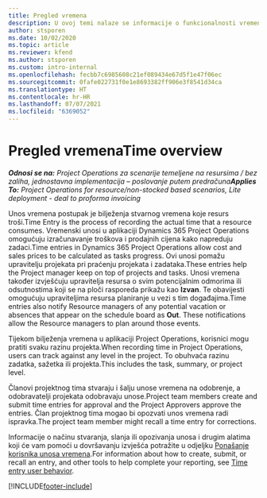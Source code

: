 ```yaml
---
title: Pregled vremena
description: U ovoj temi nalaze se informacije o funkcionalnosti vremena u aplikaciji Dynamics 365 Project Operations.
author: stsporen
ms.date: 10/02/2020
ms.topic: article
ms.reviewer: kfend
ms.author: stsporen
ms.custom: intro-internal
ms.openlocfilehash: fecbb7c6985608c21ef089434e67d5f1e47f06ec
ms.sourcegitcommit: 0fafe022731f0e1e8693382ff906e3f8541d34ca
ms.translationtype: HT
ms.contentlocale: hr-HR
ms.lasthandoff: 07/07/2021
ms.locfileid: "6369052"
---
```

# <a name="time-overview"></a><span data-ttu-id="a99fc-103">Pregled vremena</span><span class="sxs-lookup"><span data-stu-id="a99fc-103">Time overview</span></span>

<span data-ttu-id="a99fc-104">_**Odnosi se na:** Project Operations za scenarije temeljene na resursima / bez zaliha, jednostavna implementacija – poslovanje putem predračuna_</span><span class="sxs-lookup"><span data-stu-id="a99fc-104">_**Applies To:** Project Operations for resource/non-stocked based scenarios, Lite deployment - deal to proforma invoicing_</span></span>

<span data-ttu-id="a99fc-105">Unos vremena postupak je bilježenja stvarnog vremena koje resurs troši.</span><span class="sxs-lookup"><span data-stu-id="a99fc-105">Time Entry is the process of recording the actual time that a resource consumes.</span></span> <span data-ttu-id="a99fc-106">Vremenski unosi u aplikaciji Dynamics 365 Project Operations omogućuju izračunavanje troškova i prodajnih cijena kako napreduju zadaci.</span><span class="sxs-lookup"><span data-stu-id="a99fc-106">Time entries in Dynamics 365 Project Operations allow cost and sales prices to be calculated as tasks progress.</span></span> <span data-ttu-id="a99fc-107">Ovi unosi pomažu upravitelju projekata pri praćenju projekata i zadataka.</span><span class="sxs-lookup"><span data-stu-id="a99fc-107">These entries help the Project manager keep on top of projects and tasks.</span></span> <span data-ttu-id="a99fc-108">Unosi vremena također izvješćuju upravitelja resursa o svim potencijalnim odmorima ili odsutnostima koji se na ploči rasporeda prikažu kao **Izvan**. Te obavijesti omogućuju upraviteljima resursa planiranje u vezi s tim događajima.</span><span class="sxs-lookup"><span data-stu-id="a99fc-108">Time entries also notify Resource managers of any potential vacation or absences that appear on the schedule board as **Out**. These notifications allow the Resource managers to plan around those events.</span></span>

<span data-ttu-id="a99fc-109">Tijekom bilježenja vremena u aplikaciji Project Operations, korisnici mogu pratiti svaku razinu projekta.</span><span class="sxs-lookup"><span data-stu-id="a99fc-109">When recording time in Project Operations, users can track against any level in the project.</span></span> <span data-ttu-id="a99fc-110">To obuhvaća razinu zadatka, sažetka ili projekta.</span><span class="sxs-lookup"><span data-stu-id="a99fc-110">This includes the task, summary, or project level.</span></span>

<span data-ttu-id="a99fc-111">Članovi projektnog tima stvaraju i šalju unose vremena na odobrenje, a odobravatelji projekata odobravaju unose.</span><span class="sxs-lookup"><span data-stu-id="a99fc-111">Project team members create and submit time entries for approval and the Project Approvers approve the entries.</span></span> <span data-ttu-id="a99fc-112">Član projektnog tima mogao bi opozvati unos vremena radi ispravka.</span><span class="sxs-lookup"><span data-stu-id="a99fc-112">The project team member might recall a time entry for corrections.</span></span>

<span data-ttu-id="a99fc-113">Informacije o načinu stvaranja, slanja ili opozivanja unosa i drugim alatima koji će vam pomoći u dovršavanju izvješća potražite u odjeljku [Ponašanje korisnika unosa vremena](ui-behavior-time.md).</span><span class="sxs-lookup"><span data-stu-id="a99fc-113">For information about how to create, submit, or recall an entry, and other tools to help complete your reporting, see [Time entry user behavior](ui-behavior-time.md).</span></span>



[!INCLUDE[footer-include](../includes/footer-banner.md)]